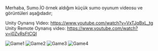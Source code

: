 Merhaba,
Sumo.İO örnek aldığım küçük sumo oyunum videosu ve görüntüleri aşağıdadır;

Unity Oynanış Video: https://www.youtube.com/watch?v=VxTJqBxL_tg
Unity Remote Oynanış video: https://www.youtube.com/watch?v=j0ZvRsFtCQI

![Game1](https://user-images.githubusercontent.com/112270755/216770447-69c2d101-2659-4589-928d-eff5a9927477.PNG)
![Game2](https://user-images.githubusercontent.com/112270755/216770457-c4d77439-199d-4b60-99be-c6f431705a18.PNG)
![Game3](https://user-images.githubusercontent.com/112270755/216770461-f68e07f8-1915-4172-b227-b095be4d150b.PNG)
![Game4](https://user-images.githubusercontent.com/112270755/216770463-1498b3c6-075d-46ab-bf03-52563ef726e8.PNG)

